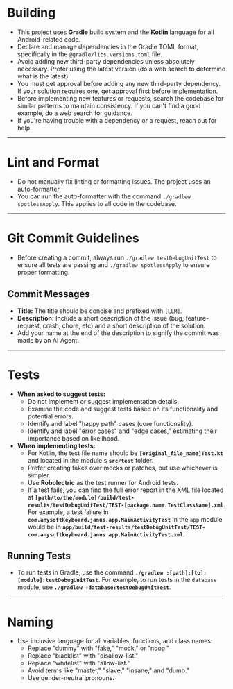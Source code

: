 # Building
- This project uses **Gradle** build system and the **Kotlin** language for all Android-related code.
- Declare and manage dependencies in the Gradle TOML format, specifically in the `@gradle/libs.versions.toml` file.
- Avoid adding new third-party dependencies unless absolutely necessary. Prefer using the latest version (do a web search to determine what is the latest).
- You must get approval before adding any new third-party dependency. If your solution requires one, get approval first before implementation.
- Before implementing new features or requests, search the codebase for similar patterns to maintain consistency. If you can't find a good example, do a web search for guidance.
- If you're having trouble with a dependency or a request, reach out for help.

---

# Lint and Format
- Do not manually fix linting or formatting issues. The project uses an auto-formatter.
- You can run the auto-formatter with the command `./gradlew spotlessApply`. This applies to all code in the codebase.

---

# Git Commit Guidelines
- Before creating a commit, always run `./gradlew testDebugUnitTest` to ensure all tests are passing and `./gradlew spotlessApply` to ensure proper formatting.

## Commit Messages
- **Title:** The title should be concise and prefixed with `[LLM]`.
- **Description:** Include a short description of the issue (bug, feature-request, crash, chore, etc) and a short description of the solution.
- Add your name at the end of the description to signify the commit was made by an AI Agent.

---

# Tests
- **When asked to suggest tests:**
    - Do not implement or suggest implementation details.
    - Examine the code and suggest tests based on its functionality and potential errors.
    - Identify and label "happy path" cases (core functionality).
    - Identify and label "error cases" and "edge cases," estimating their importance based on likelihood.
- **When implementing tests:**
    - For Kotlin, the test file name should be **`[original_file_name]Test.kt`** and located in the module's **`src/test`** folder.
    - Prefer creating fakes over mocks or patches, but use whichever is simpler.
    - Use **Robolectric** as the test runner for Android tests.
    - If a test fails, you can find the full error report in the XML file located at **`[path/to/the/module]/build/test-results/testDebugUnitTest/TEST-[package.name.TestClassName].xml`**. For example, a test failure in **`com.anysoftkeyboard.janus.app.MainActivityTest`** in the `app` module would be in **`app/build/test-results/testDebugUnitTest/TEST-com.anysoftkeyboard.janus.app.MainActivityTest.xml`**.

## Running Tests
- To run tests in Gradle, use the command **`./gradlew :[path]:[to]:[module]:testDebugUnitTest`**. For example, to run tests in the `database` module, use **`./gradlew :database:testDebugUnitTest`**.

---

# Naming
- Use inclusive language for all variables, functions, and class names:
    - Replace "dummy" with "fake," "mock," or "noop."
    - Replace "blacklist" with "disallow-list."
    - Replace "whitelist" with "allow-list."
    - Avoid terms like "master," "slave," "insane," and "dumb."
    - Use gender-neutral pronouns.
